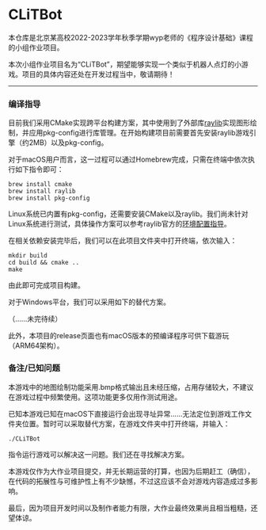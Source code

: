 # CLiTBot

本仓库是北京某高校2022-2023学年秋季学期wyp老师的《程序设计基础》课程的小组作业项目。

本次小组作业项目名为“CLiTBot”，期望能够实现一个类似于机器人点灯的小游戏。项目的具体内容还处在开发过程当中，敬请期待！

---

### 编译指导

目前我们采用CMake实现跨平台构建方案，其中使用到了外部库[raylib](https://github.com/raysan5/raylib)实现图形绘制，并应用pkg-config进行库管理。在开始构建项目前需要首先安装raylib游戏引擎（约2MB）以及pkg-config。

对于macOS用户而言，这一过程可以通过Homebrew完成，只需在终端中依次执行如下指令即可：

```shell
brew install cmake
brew install raylib
brew install pkg-config
```

Linux系统已内置有pkg-config，还需要安装CMake以及raylib。我们尚未针对Linux系统进行测试，具体操作方案可以参考raylib官方的[环境配置指导](https://github.com/raysan5/raylib/wiki/Working-on-GNU-Linux)。

在相关依赖安装完毕后，我们可以在此项目文件夹中打开终端，依次输入：

```shell
mkdir build
cd build && cmake ..
make
```

由此即可完成项目构建。

对于Windows平台，我们可以采用如下的替代方案。

（……未完待续）

此外，本项目的release页面也有macOS版本的预编译程序可供下载游玩（ARM64架构）。

### 备注/已知问题

本游戏中的地图绘制功能采用.bmp格式输出且未经压缩，占用存储较大，不建议在游戏过程中频繁使用。这项功能更多仅用作测试用途。

已知本游戏已知在macOS下直接运行会出现寻址异常……无法定位到游戏工作文件夹位置。暂时可以采取替代方案，在游戏文件夹中打开终端，并输入：

```shell
./CLiTBot
```

指令运行游戏可以解决这一问题。我们还在寻找解决方案。

本游戏仅作为大作业项目提交，并无长期运营的打算，也因为后期赶工（确信），在代码的拓展性与可维护性上有不少缺憾，不过这应该不会对游戏内容造成过多影响。

最后，因为项目开发时间以及制作者能力有限，大作业最终效果尚且相当粗糙，还望体谅。